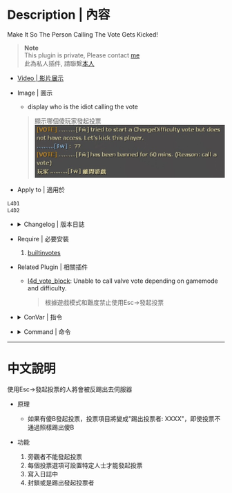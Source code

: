 # Description | 內容
Make It So The Person Calling The Vote Gets Kicked!

> __Note__ <br/>
This plugin is private, Please contact [me](https://github.com/fbef0102/Game-Private_Plugin#私人插件列表-private-plugins-list)<br/>
此為私人插件, 請聯繫[本人](https://github.com/fbef0102/Game-Private_Plugin#私人插件列表-private-plugins-list)

* [Video | 影片展示](https://youtu.be/CWY4o4qrfTQ)

* Image | 圖示
	* display who is the idiot calling the vote
	> 顯示哪個傻玩家發起投票
	<br/>![kickthevoter_1](image/kickthevoter_1.jpg)

* Apply to | 適用於
```
L4D1
L4D2
```

* <details><summary>Changelog | 版本日誌</summary>

	* v1.1
	    * Original Request by 壹梦
</details>

* Require | 必要安裝
    1. [builtinvotes](https://github.com/L4D-Community/builtinvotes/actions)

* Related Plugin | 相關插件
	* [l4d_vote_block](https://github.com/fbef0102/Game-Private_Plugin/tree/main/l4d_vote_block): Unable to call valve vote depending on gamemode and difficulty.
		> 根據遊戲模式和難度禁止使用Esc->發起投票

* <details><summary>ConVar | 指令</summary>

	* cfg/sourcemod/kickthevoter.cfg
	```php
    // Players must wait (timeout) this many seconds between votes. 0 = no limit
    kick_the_voter_Delay "60"

    // If 1, even if vote result fails, just kick the voter.
    kick_the_voter_all_pass "1"

    // How to deal with the voter? (-1: kick, 0: Permanent ban, >0: Ban mins)
    kick_the_voter_ban_mins "60"

    // Players with these flags can call a change all talk vote (Empty = Everyone, -1: Nobody)
    kick_the_voter_changealltalk_access "z"

    // Players with these flags can call a change difficulty vote (Empty = Everyone, -1: Nobody)
    kick_the_voter_difficulty_access "z"

    // Players with these flags can call a kick vote (Empty = Everyone, -1: Nobody)
    kick_the_voter_kick_access "z"

    // Players with these flags can call a change level vote (Empty = Everyone, -1: Nobody)
    kick_the_voter_level_access "z"

    // Players with these flags can call a return to lobby vote (Empty = Everyone, -1: Nobody)
    kick_the_voter_lobby_access "z"

    // Log voter to data
    kick_the_voter_log "1"

    // If 1, Notify Message about voter.
    kick_the_voter_notify "1"

    // Players with these flags can call a restart level vote (Empty = Everyone, -1: Nobody)
    kick_the_voter_restart_access "z"

    // If 1, Spectator can call the vote (0: Disable)
    kick_the_voter_spectator_allow "0"

    // Players with these flags can call return to lobby on Survival maps. (Empty = Everyone, -1: Nobody)
    kick_the_voter_surv_lobby_access "z"

    // Players with these flags can call switch Survival maps. (Empty = Everyone, -1: Nobody)
    kick_the_voter_surv_map_access "z"

    // Players with these flags can call restart Survival maps. (Empty = Everyone, -1: Nobody)
    kick_the_voter_surv_restart_access "z"
	```
</details>

* <details><summary>Command | 命令</summary>
	None
</details>

- - - -
# 中文說明
使用Esc->發起投票的人將會被反踢出去伺服器

* 原理
    * 如果有傻B發起投票，投票項目將變成"踢出投票者: XXXX"，即使投票不通過照樣踢出傻B

* 功能
	1. 旁觀者不能發起投票
	2. 每個投票選項可設置特定人士才能發起投票
	3. 寫入日誌中
    4. 封鎖或是踢出發起投票者
